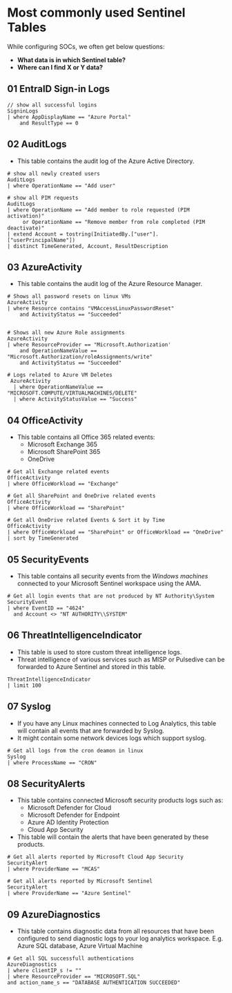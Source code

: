 # Most commonly used Sentinel Tables

While configuring SOCs, we often get below questions:

- **What data is in which Sentinel table?**
- **Where can I find X or Y data?**

## 01 EntraID Sign-in Logs

```
// show all successful logins
SigninLogs
| where AppDisplayName == "Azure Portal"
    and ResultType == 0
```

## 02 AuditLogs

- This table contains the audit log of the Azure Active Directory.

```
# show all newly created users
AuditLogs
| where OperationName == "Add user"

# show all PIM requests
AuditLogs
| where OperationName == "Add member to role requested (PIM activation)"
     or OperationName == "Remove member from role completed (PIM deactivate)"
| extend Account = tostring(InitiatedBy.["user"].["userPrincipalName"])
| distinct TimeGenerated, Account, ResultDescription
```

## 03 AzureActivity

- This table contains the audit log of the Azure Resource Manager.

```
# Shows all password resets on linux VMs
AzureActivity
| where Resource contains "VMAccessLinuxPasswordReset"
    and ActivityStatus == "Succeeded"


# Shows all new Azure Role assignments
AzureActivity
| where ResourceProvider == "Microsoft.Authorization'
    and OperationNameValue == "Microsoft.Authorization/roleAssignments/write"
    and ActivityStatus == "Succeeded"

# Logs related to Azure VM Deletes
 AzureActivity
  | where OperationNameValue == "MICROSOFT.COMPUTE/VIRTUALMACHINES/DELETE"
  | where ActivityStatusValue == "Success"

```

## 04 OfficeActivity

- This table contains all Office 365 related events:
  - Microsoft Exchange 365
  - Microsoft SharePoint 365
  - OneDrive

```
# Get all Exchange related events
OfficeActivity
| where OfficeWorkload == "Exchange"

# Get all SharePoint and OneDrive related events
OfficeActivity
| where OfficeWorkload == "SharePoint"

# Get all OneDrive related Events & Sort it by Time
OfficeActivity
| where OfficeWorkload == "SharePoint" or OfficeWorkload == "OneDrive"
| sort by TimeGenerated

```

## 05 SecurityEvents

- This table contains all security events from the _Windows machines_ connected to your Microsoft Sentinel workspace using the AMA.

```
# Get all login events that are not produced by NT Authority\System
SecurityEvent
| where EventID == "4624"
  and Account <> "NT AUTHORITY\\SYSTEM"

```

## 06 ThreatIntelligenceIndicator

- This table is used to store custom threat intelligence logs.
- Threat intelligence of various services such as MISP or Pulsedive can be forwarded to Azure Sentinel and stored in this table.

```
ThreatIntelligenceIndicator
| limit 100
```

## 07 Syslog

- If you have any Linux machines connected to Log Analytics, this table will contain all events that are forwarded by Syslog.
- It might contain some network devices logs which support syslog.

```
# Get all logs from the cron deamon in linux
Syslog
| where ProcessName == "CRON"
```

## 08 SecurityAlerts

- This table contains connected Microsoft security products logs such as:
  - Microsoft Defender for Cloud
  - Microsoft Defender for Endpoint
  - Azure AD Identity Protection
  - Cloud App Security
- This table will contain the alerts that have been generated by these products.

```
# Get all alerts reported by Microsoft Cloud App Security
SecurityAlert
| where ProviderName == "MCAS"

# Get all alerts reported by Microsoft Sentinel
SecurityAlert
| where ProviderName == "Azure Sentinel"

```

## 09 AzureDiagnostics

- This table contains diagnostic data from all resources that have been configured to send diagnostic logs to your log analytics workspace. E.g. Azure SQL database, Azure Virtual Machine

```
# Get all SQL successfull authentications
AzureDiagnostics
| where clientIP_s != ""
| where ResourceProvider == "MICROSOFT.SQL"
and action_name_s == "DATABASE AUTHENTICATION SUCCEEDED"

```
